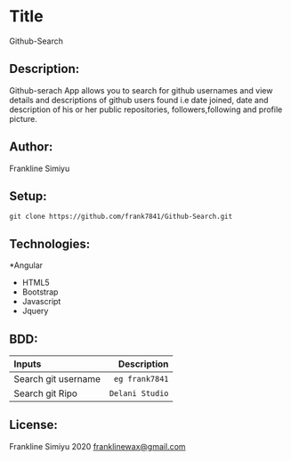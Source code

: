 # Title
Github-Search
## Description: 
Github-serach App allows you to search for github usernames and view details and descriptions of github users found i.e date joined, date and description of his or her public repositories, followers,following and  profile picture. 

## Author:
Frankline Simiyu

## Setup:
`git clone https://github.com/frank7841/Github-Search.git`

## Technologies:
*Angular
* HTML5
* Bootstrap
* Javascript
* Jquery

## BDD:
| Inputs |  Description |
| :---         |          ---: |
| Search git username   | `eg frank7841`|
| Search git Ripo     | `Delani Studio`   |


## License:
 Frankline Simiyu 2020
 franklinewax@gmail.com